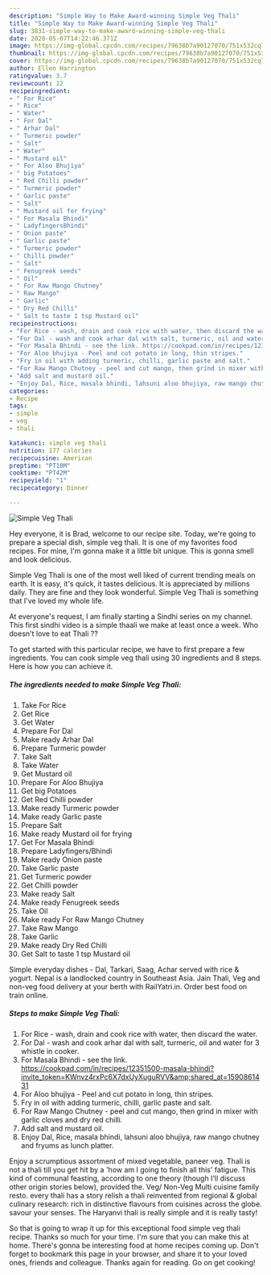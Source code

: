 ```yaml
---
description: "Simple Way to Make Award-winning Simple Veg Thali"
title: "Simple Way to Make Award-winning Simple Veg Thali"
slug: 3831-simple-way-to-make-award-winning-simple-veg-thali
date: 2020-05-07T14:22:46.371Z
image: https://img-global.cpcdn.com/recipes/79638b7a90127070/751x532cq70/simple-veg-thali-recipe-main-photo.jpg
thumbnail: https://img-global.cpcdn.com/recipes/79638b7a90127070/751x532cq70/simple-veg-thali-recipe-main-photo.jpg
cover: https://img-global.cpcdn.com/recipes/79638b7a90127070/751x532cq70/simple-veg-thali-recipe-main-photo.jpg
author: Ellen Harrington
ratingvalue: 3.7
reviewcount: 12
recipeingredient:
- " For Rice"
- " Rice"
- " Water"
- " For Dal"
- " Arhar Dal"
- " Turmeric powder"
- " Salt"
- " Water"
- " Mustard oil"
- " For Aloo Bhujiya"
- " big Potatoes"
- " Red Chilli powder"
- " Turmeric powder"
- " Garlic paste"
- " Salt"
- " Mustard oil for frying"
- " For Masala Bhindi"
- " LadyfingersBhindi"
- " Onion paste"
- " Garlic paste"
- " Turmeric powder"
- " Chilli powder"
- " Salt"
- " Fenugreek seeds"
- " Oil"
- " For Raw Mango Chutney"
- " Raw Mango"
- " Garlic"
- " Dry Red Chilli"
- " Salt to taste 1 tsp Mustard oil"
recipeinstructions:
- "For Rice - wash, drain and cook rice with water, then discard the water."
- "For Dal - wash and cook arhar dal with salt, turmeric, oil and water for 3 whistle in cooker."
- "For Masala Bhindi - see the link. https://cookpad.com/in/recipes/12351500-masala-bhindi?invite_token=KWnvz4rxPc6X7dxUyXuguRVV&amp;shared_at=1590861431"
- "For Aloo bhujiya - Peel and cut potato in long, thin stripes."
- "Fry in oil with adding turmeric, chilli, garlic paste and salt."
- "For Raw Mango Chutney - peel and cut mango, then grind in mixer with garlic cloves and dry red chilli."
- "Add salt and mustard oil."
- "Enjoy Dal, Rice, masala bhindi, lahsuni aloo bhujiya, raw mango chutney and fryums as lunch platter."
categories:
- Recipe
tags:
- simple
- veg
- thali

katakunci: simple veg thali 
nutrition: 177 calories
recipecuisine: American
preptime: "PT10M"
cooktime: "PT42M"
recipeyield: "1"
recipecategory: Dinner

---
```



![Simple Veg Thali](https://img-global.cpcdn.com/recipes/79638b7a90127070/751x532cq70/simple-veg-thali-recipe-main-photo.jpg)

Hey everyone, it is Brad, welcome to our recipe site. Today, we're going to prepare a special dish, simple veg thali. It is one of my favorites food recipes. For mine, I'm gonna make it a little bit unique. This is gonna smell and look delicious.

Simple Veg Thali is one of the most well liked of current trending meals on earth. It is easy, it's quick, it tastes delicious. It is appreciated by millions daily. They are fine and they look wonderful. Simple Veg Thali is something that I've loved my whole life.

At everyone&#39;s request, I am finally starting a Sindhi series on my channel. This first sindhi video is a simple thaali we make at least once a week. Who doesn&#39;t love to eat Thali ??


To get started with this particular recipe, we have to first prepare a few ingredients. You can cook simple veg thali using 30 ingredients and 8 steps. Here is how you can achieve it.

<!--inarticleads1-->

##### The ingredients needed to make Simple Veg Thali:

1. Take  For Rice
1. Get  Rice
1. Get  Water
1. Prepare  For Dal
1. Make ready  Arhar Dal
1. Prepare  Turmeric powder
1. Take  Salt
1. Take  Water
1. Get  Mustard oil
1. Prepare  For Aloo Bhujiya
1. Get  big Potatoes
1. Get  Red Chilli powder
1. Make ready  Turmeric powder
1. Make ready  Garlic paste
1. Prepare  Salt
1. Make ready  Mustard oil for frying
1. Get  For Masala Bhindi
1. Prepare  Ladyfingers/Bhindi
1. Make ready  Onion paste
1. Take  Garlic paste
1. Get  Turmeric powder
1. Get  Chilli powder
1. Make ready  Salt
1. Make ready  Fenugreek seeds
1. Take  Oil
1. Make ready  For Raw Mango Chutney
1. Take  Raw Mango
1. Take  Garlic
1. Make ready  Dry Red Chilli
1. Get  Salt to taste 1 tsp Mustard oil


Simple everyday dishes - Dal, Tarkari, Saag, Achar served with rice &amp; yogurt. Nepal is a landlocked country in Southeast Asia. Jain Thali, Veg and non-veg food delivery at your berth with RailYatri.in. Order best food on train online. 

<!--inarticleads2-->

##### Steps to make Simple Veg Thali:

1. For Rice - wash, drain and cook rice with water, then discard the water.
1. For Dal - wash and cook arhar dal with salt, turmeric, oil and water for 3 whistle in cooker.
1. For Masala Bhindi - see the link. https://cookpad.com/in/recipes/12351500-masala-bhindi?invite_token=KWnvz4rxPc6X7dxUyXuguRVV&amp;shared_at=1590861431
1. For Aloo bhujiya - Peel and cut potato in long, thin stripes.
1. Fry in oil with adding turmeric, chilli, garlic paste and salt.
1. For Raw Mango Chutney - peel and cut mango, then grind in mixer with garlic cloves and dry red chilli.
1. Add salt and mustard oil.
1. Enjoy Dal, Rice, masala bhindi, lahsuni aloo bhujiya, raw mango chutney and fryums as lunch platter.


Enjoy a scrumptious assortment of mixed vegetable, paneer veg. Thali is not a thali till you get hit by a &#39;how am I going to finish all this&#39; fatigue. This kind of communal feasting, according to one theory (though I&#39;ll discuss other origin stories below), provided the. Veg/ Non-Veg Multi cuisine family resto. every thali has a story relish a thali reinvented from regional &amp; global culinary research: rich in distinctive flavours from cuisines across the globe. savour your senses. The Haryanvi thali is really simple and it is really tasty! 

So that is going to wrap it up for this exceptional food simple veg thali recipe. Thanks so much for your time. I'm sure that you can make this at home. There's gonna be interesting food at home recipes coming up. Don't forget to bookmark this page in your browser, and share it to your loved ones, friends and colleague. Thanks again for reading. Go on get cooking!
